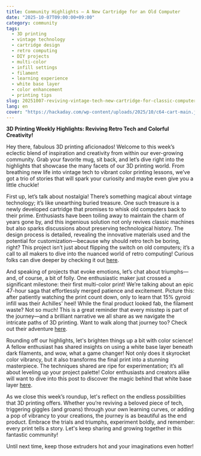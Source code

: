 ```yaml
---
title: Community Highlights – A New Cartridge for an Old Computer
date: "2025-10-07T09:00:00+09:00"
category: community
tags:
  - 3D printing
  - vintage technology
  - cartridge design
  - retro computing
  - DIY projects
  - multi-color
  - infill settings
  - filament
  - learning experience
  - white base layer
  - color enhancement
  - printing tips
slug: 20251007-reviving-vintage-tech-new-cartridge-for-classic-computers
lang: en
cover: "https://hackaday.com/wp-content/uploads/2025/10/c64-cart-main.jpg"
---
```


**3D Printing Weekly Highlights: Reviving Retro Tech and Colorful Creativity!**

Hey there, fabulous 3D printing aficionados! Welcome to this week’s eclectic blend of inspiration and creativity from within our ever-growing community. Grab your favorite mug, sit back, and let’s dive right into the highlights that showcase the many facets of our 3D printing world. From breathing new life into vintage tech to vibrant color printing lessons, we’ve got a trio of stories that will spark your curiosity and maybe even give you a little chuckle!

First up, let’s talk about nostalgia! There’s something magical about vintage technology; it’s like unearthing buried treasure. One such treasure is a newly developed cartridge that promises to whisk old computers back to their prime. Enthusiasts have been toiling away to maintain the charm of years gone by, and this ingenious solution not only revives classic machines but also sparks discussions about preserving technological history. The design process is detailed, revealing the innovative materials used and the potential for customization—because why should retro tech be boring, right? This project isn’t just about flipping the switch on old computers; it’s a call to all makers to dive into the nuanced world of retro computing! Curious folks can dive deeper by checking it out [here](https://hackaday.com/2025/10/06/a-new-cartridge-for-an-old-computer/). 

And speaking of projects that evoke emotions, let’s chat about triumphs—and, of course, a bit of folly. One enthusiastic maker just crossed a significant milestone: their first multi-color print! We’re talking about an epic 47-hour saga that effortlessly merged patience and excitement. Picture this: after patiently watching the print count down, only to learn that 15% gyroid infill was their Achilles' heel! While the final product looked fab, the filament waste? Not so much! This is a great reminder that every misstep is part of the journey—and a brilliant narrative we all share as we navigate the intricate paths of 3D printing. Want to walk along that journey too? Check out their adventure [here](https://www.reddit.com/r/3Dprinting/comments/1o0du6h/my_first_multicolor_print_also_my_largest_like_a/).

Rounding off our highlights, let's brighten things up a bit with color science! A fellow enthusiast has shared insights on using a white base layer beneath dark filaments, and wow, what a game changer! Not only does it skyrocket color vibrancy, but it also transforms the final print into a stunning masterpiece. The techniques shared are ripe for experimentation; it’s all about leveling up your project palette! Color enthusiasts and creators alike will want to dive into this post to discover the magic behind that white base layer [here](https://www.reddit.com/r/3Dprinting/comments/1o0ee86/how_a_white_base_layer_changes_the_look_of_dark/).

As we close this week’s roundup, let's reflect on the endless possibilities that 3D printing offers. Whether you’re reviving a beloved piece of tech, triggering giggles (and groans) through your own learning curves, or adding a pop of vibrancy to your creations, the journey is as beautiful as the end product. Embrace the trials and triumphs, experiment boldly, and remember: every print tells a story. Let's keep sharing and growing together in this fantastic community!

Until next time, keep those extruders hot and your imaginations even hotter!
